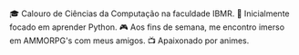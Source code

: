 
🎓 Calouro de Ciências da Computação na faculdade IBMR.
🚀 Inicialmente focado em aprender Python.
🎮 Aos fins de semana, me encontro imerso em AMMORPG's com meus amigos.
📺 Apaixonado por animes. 



